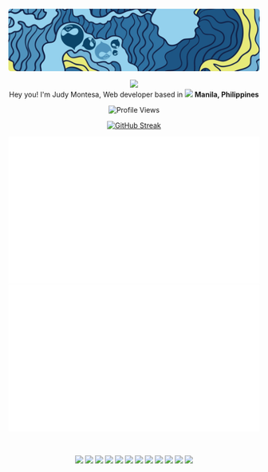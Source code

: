 <img src="https://raw.githubusercontent.com/montesajudy/montesajudy/main/img/d8-cropped-rounded.png" alt="Judy Montesa GitHub image header"><br>

<div align=center>
  <p>
    <img src="https://emojis.slackmojis.com/emojis/images/1531849430/4246/blob-sunglasses.gif?1531849430" width="40"/><br>
    Hey you! I'm Judy Montesa, Web developer based in <img src="https://cdn-icons-png.flaticon.com/512/197/197561.png" width="14"/>&nbsp;<strong>Manila, Philippines</strong>
  </p>

  ![Profile Views](https://komarev.com/ghpvc/?username=montesajudy&style=for-the-badge&color=2E71A0)

  [![GitHub Streak](https://streak-stats.demolab.com?user=montesajudy&hide_border=true&currStreakNum=2E71A0&sideNums=2E71A0)](https://git.io/streak-stats)

  ![Languages](https://raw.githubusercontent.com/montesajudy/github-stats/master/generated/languages.svg)
  ![Statistics](https://raw.githubusercontent.com/montesajudy/github-stats/master/generated/overview.svg)

  <br>

  [comment]: # (Tools and Languages)
  <code><img height="27" src="https://cdn.jsdelivr.net/gh/devicons/devicon/icons/javascript/javascript-original.svg"></code>
  <code><img height="27" src="https://cdn.jsdelivr.net/gh/devicons/devicon/icons/html5/html5-original.svg"></code>
  <code><img height="27" src="https://cdn.jsdelivr.net/gh/devicons/devicon/icons/css3/css3-original.svg"></code>
  <code><img height="30" src="https://cdn.jsdelivr.net/gh/devicons/devicon/icons/bootstrap/bootstrap-original.svg"></code>
  <code><img height="30" src="https://cdn.jsdelivr.net/gh/devicons/devicon/icons/gulp/gulp-plain.svg"></code>
  <code><img height="30" src="https://cdn.jsdelivr.net/gh/devicons/devicon/icons/php/php-plain.svg"></code>
  <code><img height="30" src="https://cdn.jsdelivr.net/gh/devicons/devicon/icons/drupal/drupal-plain-wordmark.svg"></code>
  <code><img height="30" src="https://cdn.jsdelivr.net/gh/devicons/devicon/icons/docker/docker-original-wordmark.svg"></code>
  <code><img height="30" src="https://cdn.jsdelivr.net/gh/devicons/devicon/icons/git/git-original-wordmark.svg"></code>
  <code><img height="30" src="https://cdn.jsdelivr.net/gh/devicons/devicon/icons/mysql/mysql-original-wordmark.svg"></code>
  <code><img height="30" src="https://cdn.jsdelivr.net/gh/devicons/devicon/icons/composer/composer-original.svg"></code>
  <code><img height="30" src="https://cdn.jsdelivr.net/gh/devicons/devicon/icons/linux/linux-original.svg"></code>

</div>
